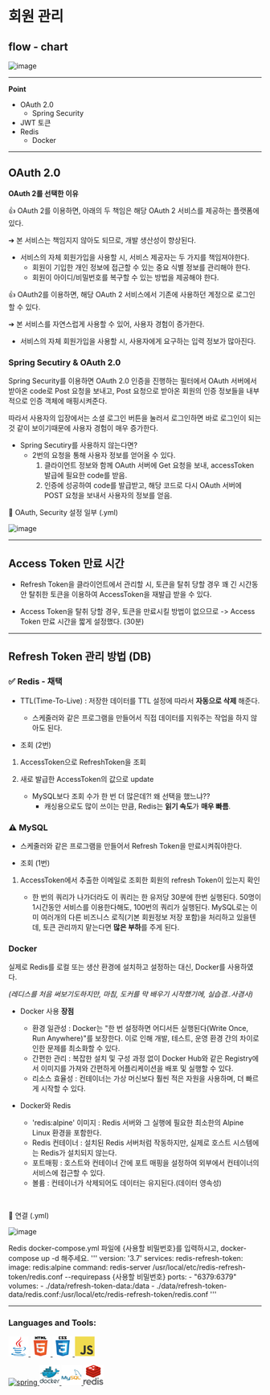 # 회원 관리
## flow - chart
![image](https://github.com/user-attachments/assets/85c063b0-f8d5-4cd6-8dfc-eb1a04d3b50e)

* * *
**Point**
- OAuth 2.0
  - Spring Security
- JWT 토큰
- Redis
  - Docker
* * *
## OAuth 2.0
**OAuth 2를 선택한 이유**

👍 OAuth 2를 이용하면, 아래의 두 책임은 해당 OAuth 2 서비스를 제공하는 플랫폼에 있다.

➔ 본 서비스는 책임지지 않아도 되므로, 개발 생산성이 향상된다.


- 서비스의 자체 회원가입을 사용할 시, 서비스 제공자는 두 가지를 책임져야한다.
  - 회원이 기입한 개인 정보에 접근할 수 있는 중요 식별 정보를 관리해야 한다.
  - 회원이 아이디/비밀번호를 복구할 수 있는 방법을 제공해야 한다.
   

👍 OAuth2를 이용하면, 해당 OAuth 2 서비스에서 기존에 사용하던 계정으로 로그인할 수 있다.

➔ 본 서비스를 자연스럽게 사용할 수 있어, 사용자 경험이 증가한다.


- 서비스의 자체 회원가입을 사용할 시, 사용자에게 요구하는 입력 정보가 많아진다.


### Spring Secutiry & OAuth 2.0
Spring Security를 이용하면 OAuth 2.0 인증을 진행하는 필터에서 OAuth 서버에서 받아온 code로 Post 요청을 보내고,
Post 요청으로 받아온 회원의 인증 정보들을 내부적으로 인증 객체에 매핑시켜준다.

따라서 사용자의 입장에서는 소셜 로그인 버튼을 눌러서 로그인하면 바로 로그인이 되는 것 같이 보이기때문에 사용자 경험이 매우 증가한다.

- Spring Secutiry를 사용하지 않는다면?
  - 2번의 요청을 통해 사용자 정보를 얻어올 수 있다.
    1) 클라이언트 정보와 함께 OAuth 서버에 Get 요청을 보내, accessToken 발급에 필요한 code를 받음.
    2) 인증에 성공하여 code를 발급받고, 해당 코드로 다시 OAuth 서버에 POST 요청을 보내서 사용자의 정보를 얻음.

🔎 OAuth, Security 설정 일부 (.yml)

![image](https://github.com/user-attachments/assets/73e1ddff-86a8-42c9-8631-35624578ce7b)


* * *

## Access Token 만료 시간

- Refresh Token을 클라이언트에서 관리할 시, 토큰을 탈취 당할 경우 꽤 긴 시간동안 탈취한 토큰을 이용하여 AccessToken을 재발급 받을 수 있다.

- Access Token을 탈취 당할 경우, 토큰을 만료시킬 방법이 없으므로 -> Access Token 만료 시간을 짧게 설정했다. (30분)

* * *

## Refresh Token 관리 방법 (DB)
### ✅ Redis - 채택
- TTL(Time-To-Live) : 저장한 데이터를 TTL 설정에 따라서 **자동으로 삭제** 해준다.
  - 스케줄러와 같은 프로그램을 만들어서 직접 데이터를 지워주는 작업을 하지 않아도 된다.
    
- 조회 (2번)
1) AccessToken으로 RefreshToken을 조회
2) 새로 발급한 AccessToken의 값으로 update

    - MySQL보다 조회 수가 한 번 더 많은데?! 왜 선택을 했느냐??
      - 캐싱용으로도 많이 쓰이는 만큼, Redis는 **읽기 속도**가 **매우 빠름**.
   
### ⚠️ MySQL
- 스케줄러와 같은 프로그램을 만들어서 Refresh Token을 만료시켜줘야한다.

- 조회 (1번)
1) AccessToken에서 추출한 이메일로 조회한 회원의 refresh Token이 있는지 확인

    - 한 번의 쿼리가 나가더라도 이 쿼리는 한 유저당 30분에 한번 실행된다.
      50명이 1시간동안 서비스를 이용한다해도, 100번의 쿼리가 실행된다.
      MySQL로는 이미 여러개의 다른 비즈니스 로직(기본 회원정보 저장 포함)을 처리하고 있을텐데,
      토큰 관리까지 맡는다면 **많은 부하**를 주게 된다.


### Docker
실제로 Redis를 로컬 또는 생산 환경에 설치하고 설정하는 대신, Docker를 사용하였다. 

*(레디스를 처음 써보기도하지만, 마침, 도커를 막 배우기 시작했기에, 실습겸..사겸사)*


- Docker 사용 **장점**
  - 환경 일관성 : Docker는 "한 번 설정하면 어디서든 실행된다(Write Once, Run Anywhere)"를 보장한다. 이로 인해 개발, 테스트, 운영 환경 간의 차이로 인한 문제를 최소화할 수 있다.
  - 간편한 관리 : 복잡한 설치 및 구성 과정 없이 Docker Hub와 같은 Registry에서 이미지를 가져와 간편하게 어플리케이션을 배포 및 실행할 수 있다.
  - 리소스 효율성 : 컨테이너는 가상 머신보다 훨씬 적은 자원을 사용하며, 더 빠르게 시작할 수 있다.


- Docker와 Redis
  - 'redis:alpine' 이미지 : Redis 서버와 그 실행에 필요한 최소한의 Alpine Linux 환경을 포함한다.
  - Redis 컨테이너 : 설치된 Redis 서버처럼 작동하지만, 실제로 호스트 시스템에는 Redis가 설치되지 않는다.
  - 포트매핑 : 호스트와 컨테이너 간에 포트 매핑을 설정하여 외부에서 컨테이너의 서비스에 접근할 수 있다.
  - 볼륨 : 컨테이너가 삭제되어도 데이터는 유지된다.(데이터 영속성)

<br>
<p> 🔎 연결 (.yml)</p>
<img width="791" alt="image" src="https://github.com/user-attachments/assets/affe07ac-828e-411f-9fd8-1a8ce530e955">

Redis docker-compose.yml 파일에 {사용할 비밀번호}를 입력하시고, docker-compose up -d 해주세요.
'''
version: '3.7'
services:
  redis-refresh-token:
    image: redis:alpine
    command: redis-server /usr/local/etc/redis-refresh-token/redis.conf --requirepass {사용할 비밀번호}
    ports:
      - "6379:6379"
    volumes:
      - ./data/refresh-token-data:/data
      - ./data/refresh-token-data/redis.conf:/usr/local/etc/redis-refresh-token/redis.conf
'''

* * *

<h3 align="left">Languages and Tools:</h3>
<p align="left"> 
    <a href="https://www.java.com" target="_blank" rel="noreferrer"> <img src="https://raw.githubusercontent.com/devicons/devicon/master/icons/java/java-original.svg" alt="java" width="40" height="40"/> </a> 
<a href="https://www.w3.org/html/" target="_blank" rel="noreferrer"> <img src="https://raw.githubusercontent.com/devicons/devicon/master/icons/html5/html5-original-wordmark.svg" alt="html5" width="40" height="40"/> </a> <a href="https://www.w3schools.com/css/" target="_blank" rel="noreferrer"> <img src="https://raw.githubusercontent.com/devicons/devicon/master/icons/css3/css3-original-wordmark.svg" alt="css3" width="40" height="40"/> </a> <a href="https://developer.mozilla.org/en-US/docs/Web/JavaScript" target="_blank" rel="noreferrer"> <img src="https://raw.githubusercontent.com/devicons/devicon/master/icons/javascript/javascript-original.svg" alt="javascript" width="40" height="40"/> </a> 

<a href="https://spring.io/" target="_blank" rel="noreferrer"> <img src="https://www.vectorlogo.zone/logos/springio/springio-icon.svg" alt="spring" width="40" height="40"/> </a> 
<a href="https://www.docker.com/" target="_blank" rel="noreferrer"> <img src="https://raw.githubusercontent.com/devicons/devicon/master/icons/docker/docker-original-wordmark.svg" alt="docker" width="40" height="40"/> </a> 
  <a href="https://www.mysql.com/" target="_blank" rel="noreferrer"> <img src="https://raw.githubusercontent.com/devicons/devicon/master/icons/mysql/mysql-original-wordmark.svg" alt="mysql" width="40" height="40"/> </a> <a href="https://redis.io" target="_blank" rel="noreferrer"> <img src="https://raw.githubusercontent.com/devicons/devicon/master/icons/redis/redis-original-wordmark.svg" alt="redis" width="40" height="40"/> </a> </p>
  
  
  

  





      
